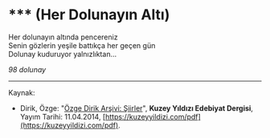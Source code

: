 # *** (Her Dolunayın Altı)

Her dolunayın altında pencereniz  
Senin gözlerin yeşile battıkça her geçen gün  
Dolunay kuduruyor yalnızlıktan...

_98 dolunay_

---
Kaynak: 

- Dirik, Özge: "[Özge Dirik Arşivi: Şiirler](https://kuzeyyildizi.com/files/ozgedirik-siirler.pdf)", **Kuzey Yıldızı Edebiyat Dergisi**, Yayım Tarihi: 11.04.2014, [https://kuzeyyildizi.com/pdf](https://kuzeyyildizi.com/pdf).
